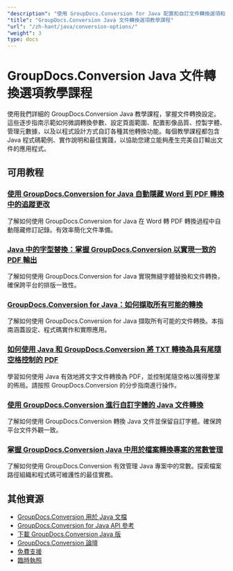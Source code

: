 ```yaml
---
"description": "使用 GroupDocs.Conversion for Java 配置和自訂文件轉換選項和參數的完整教學。"
"title": "GroupDocs.Conversion Java 文件轉換選項教學課程"
"url": "/zh-hant/java/conversion-options/"
"weight": 3
type: docs
---
```

# GroupDocs.Conversion Java 文件轉換選項教學課程

使用我們詳細的 GroupDocs.Conversion Java 教學課程，掌握文件轉換設定。這些逐步指南示範如何微調轉換參數、設定頁面範圍、配置影像品質、控製字體、管理元數據，以及以程式設計方式自訂各種其他轉換功能。每個教學課程都包含 Java 程式碼範例、實作說明和最佳實踐，以協助您建立能夠產生完美自訂輸出文件的應用程式。

## 可用教程

### [使用 GroupDocs.Conversion for Java 自動隱藏 Word 到 PDF 轉換中的追蹤更改](./automate-hide-tracked-changes-word-pdf-conversion-groupdocs-java/)
了解如何使用 GroupDocs.Conversion for Java 在 Word 轉 PDF 轉換過程中自動隱藏修訂記錄。有效率簡化文件準備。

### [Java 中的字型替換：掌握 GroupDocs.Conversion 以實現一致的 PDF 輸出](./groupdocs-conversion-java-font-substitution-guide/)
了解如何使用 GroupDocs.Conversion for Java 實現無縫字體替換和文件轉換，確保跨平台的排版一致性。

### [GroupDocs.Conversion for Java：如何擷取所有可能的轉換](./groupdocs-conversion-java-retrieve-possible-conversions/)
了解如何使用 GroupDocs.Conversion for Java 擷取所有可能的文件轉換。本指南涵蓋設定、程式碼實作和實際應用。

### [如何使用 Java 和 GroupDocs.Conversion 將 TXT 轉換為具有尾隨空格控制的 PDF](./convert-txt-pdf-trailing-spaces-java/)
學習如何使用 Java 有效地將文字文件轉換為 PDF，並控制尾隨空格以獲得整潔的佈局。請按照 GroupDocs.Conversion 的分步指南進行操作。

### [使用 GroupDocs.Conversion 進行自訂字體的 Java 文件轉換](./java-conversion-custom-fonts-groupdocs/)
了解如何使用 GroupDocs.Conversion 轉換 Java 文件並保留自訂字體。確保跨平台文件外觀一致。

### [掌握 GroupDocs.Conversion Java 中用於檔案轉換專案的常數管理](./mastering-constants-groupdocs-conversion-java/)
了解如何使用 GroupDocs.Conversion 有效管理 Java 專案中的常數。探索檔案路徑組織和程式碼可維護性的最佳實務。

## 其他資源

- [GroupDocs.Conversion 用於 Java 文檔](https://docs.groupdocs.com/conversion/java/)
- [GroupDocs.Conversion for Java API 參考](https://reference.groupdocs.com/conversion/java/)
- [下載 GroupDocs.Conversion Java 版](https://releases.groupdocs.com/conversion/java/)
- [GroupDocs.Conversion 論壇](https://forum.groupdocs.com/c/conversion)
- [免費支援](https://forum.groupdocs.com/)
- [臨時執照](https://purchase.groupdocs.com/temporary-license/)